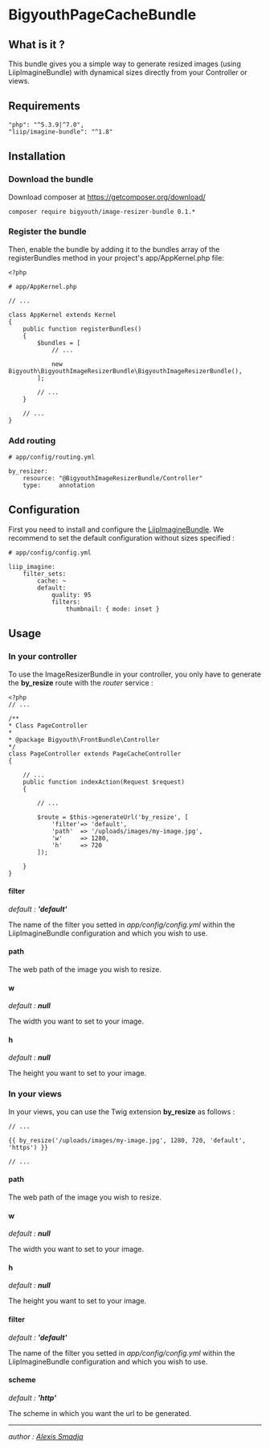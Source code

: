# BigyouthPageCacheBundle

## What is it ?

This bundle gives you a simple way to generate resized images (using LiipImagineBundle) with dynamical sizes directly from your Controller or views.

## Requirements

    "php": "^5.3.9|^7.0",
    "liip/imagine-bundle": "^1.8"
    
## Installation

### Download the bundle

Download composer at https://getcomposer.org/download/

    composer require bigyouth/image-resizer-bundle 0.1.*

### Register the bundle

Then, enable the bundle by adding it to the bundles array of the registerBundles method in your project's app/AppKernel.php file:

    <?php
    
    # app/AppKernel.php
    
    // ...
    
    class AppKernel extends Kernel
    {
	    public function registerBundles()
		{
	        $bundles = [
	            // ...

	            new Bigyouth\BigyouthImageResizerBundle\BigyouthImageResizerBundle(),
	        ];

	        // ...
	    }

	    // ...
	}


### Add routing

    # app/config/routing.yml
    
	by_resizer:
	    resource: "@BigyouthImageResizerBundle/Controller"
	    type:     annotation

## Configuration

First you need to install and configure the [LiipImagineBundle](https://symfony.com/doc/current/bundles/LiipImagineBundle/index.html). We recommend to set the default configuration without sizes specified :

    # app/config/config.yml
   
	liip_imagine:
	    filter_sets:
	        cache: ~
	        default:
	            quality: 95
	            filters:
	                thumbnail: { mode: inset }


## Usage

### In your controller

To use the ImageResizerBundle in your controller, you only have to generate the **by_resize** route with the *router* service :

    <?php
    // ...
    
    /**
    * Class PageController
    *
    * @package Bigyouth\FrontBundle\Controller
    */
	class PageController extends PageCacheController
	{
	  
	    // ...
	    public function indexAction(Request $request)
	    {

	        // ...
	
			$route = $this->generateUrl('by_resize', [
				'filter'=> 'default',
				'path'	=> '/uploads/images/my-image.jpg',
				'w'		=> 1280,
				'h'		=> 720
			]);

	    }
    }

#### filter
*default : **'default'***

The name of the filter you setted in *app/config/config.yml* within the LiipImagineBundle configuration and which you wish to use.

#### path

The web path of the image you wish to resize.

#### w
*default : **null***

The width you want to set to your image.

#### h
*default : **null***

The height you want to set to your image.


### In your views

In your views, you can use the Twig extension **by_resize** as follows :

	// ...
	
	{{ by_resize('/uploads/images/my-image.jpg', 1280, 720, 'default', 'https') }}

	// ...


#### path

The web path of the image you wish to resize.

#### w
*default : **null***

The width you want to set to your image.

#### h
*default : **null***

The height you want to set to your image.

#### filter
*default : **'default'***

The name of the filter you setted in *app/config/config.yml* within the LiipImagineBundle configuration and which you wish to use.

#### scheme
*default : **'http'***

The scheme in which you want the url to be generated.


----------


*author : [Alexis Smadja](mailto:alexis.smadja@bigyouth.fr)*